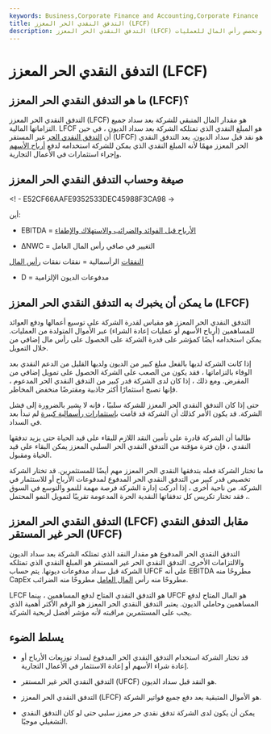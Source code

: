 ```yaml
---
keywords: Business,Corporate Finance and Accounting,Corporate Finance
title: التدفق النقدي الحر المعزز (LFCF)
description: التدفق النقدي الحر المعزز (LFCF) هو الأموال المتبقية بعد أن تدفع الشركة التزامات ديونها وتخصص رأس المال للعمليات.
---
```


# التدفق النقدي الحر المعزز (LFCF)
## ما هو التدفق النقدي الحر المعزز (LFCF)؟

التدفق النقدي الحر المعزز (LFCF) هو مقدار المال المتبقي للشركة بعد سداد جميع التزاماتها المالية. LFCF هو المبلغ النقدي الذي تمتلكه الشركة بعد سداد الديون ، في حين أن [التدفق النقدي الحر](/unlevered-free-cash-flow-ufcf) غير المستقر (UFCF) هو نقد قبل سداد الديون. يعد التدفق النقدي الحر المعزز مهمًا لأنه المبلغ النقدي الذي يمكن للشركة استخدامه لدفع [أرباح الأسهم](/dividend) وإجراء استثمارات في الأعمال التجارية.

## صيغة وحساب التدفق النقدي الحر المعزز

<! - E52CF66AAFE9352533DEC45988F3CA98 ->

أين:

- EBITDA = [الأرباح قبل الفوائد والضرائب والاستهلاك والإطفاء](/ebida)

- ΔNWC = التغيير في صافي رأس المال العامل

[النفقات](/capitalexpenditure) الرأسمالية = نفقات نفقات [رأس المال](/capitalexpenditure)

- D = مدفوعات الديون الإلزامية

## ما يمكن أن يخبرك به التدفق النقدي الحر المعزز (LFCF)

التدفق النقدي الحر المعزز هو مقياس لقدرة الشركة على توسيع أعمالها ودفع العوائد للمساهمين (أرباح الأسهم أو عمليات إعادة الشراء) عبر الأموال المتولدة من العمليات. يمكن استخدامه أيضًا كمؤشر على قدرة الشركة على الحصول على رأس مال إضافي من خلال التمويل.

إذا كانت الشركة لديها بالفعل مبلغ كبير من الديون ولديها القليل من الدعم النقدي بعد الوفاء بالتزاماتها ، فقد يكون من الصعب على الشركة الحصول على تمويل إضافي من المقرض. ومع ذلك ، إذا كان لدى الشركة قدر كبير من التدفق النقدي الحر المدعوم ، فإنها تصبح استثمارًا أكثر جاذبية ومقترضًا منخفض المخاطر.

حتى إذا كان التدفق النقدي الحر المعزز للشركة سلبيًا ، فإنه لا يشير بالضرورة إلى فشل الشركة. قد يكون الأمر كذلك أن الشركة قد قامت [باستثمارات رأسمالية كبيرة](/capital-investment) لم تبدأ بعد في السداد.

طالما أن الشركة قادرة على تأمين النقد اللازم للبقاء على قيد الحياة حتى يزيد تدفقها النقدي ، فإن فترة مؤقتة من التدفق النقدي الحر السلبي المعزز يمكن البقاء على قيد الحياة ومقبول.

ما تختار الشركة فعله بتدفقها النقدي الحر المعزز مهم أيضًا للمستثمرين. قد تختار الشركة تخصيص قدر كبير من التدفق النقدي الحر المدفوع لمدفوعات الأرباح أو للاستثمار في الشركة. من ناحية أخرى ، إذا أدركت إدارة الشركة فرصة مهمة للنمو والتوسع في السوق ، فقد تختار تكريس كل تدفقاتها النقدية الحرة المدعومة تقريبًا لتمويل النمو المحتمل.

## التدفق النقدي الحر المعزز (LFCF) مقابل التدفق النقدي الحر غير المستقر (UFCF)

التدفق النقدي الحر المدفوع هو مقدار النقد الذي تمتلكه الشركة بعد سداد الديون والالتزامات الأخرى. التدفق النقدي الحر غير المستقر هو المبلغ النقدي الذي تمتلكه الشركة قبل سداد مدفوعات ديونها. يتم حساب UFCF على أنه EBITDA مطروحًا منه CapEx مطروحًا منه رأس [المال العامل](/workingcapital) مطروحًا منه الضرائب.

LFCF هو التدفق النقدي المتاح لدفع المساهمين ، بينما UFCF هو المال المتاح لدفع المساهمين وحاملي الديون. يعتبر التدفق النقدي الحر المعزز هو الرقم الأكثر أهمية الذي يجب على المستثمرين مراقبته لأنه مؤشر أفضل لربحية الشركة.

## يسلط الضوء

- قد تختار الشركة استخدام التدفق النقدي الحر المدفوع لسداد توزيعات الأرباح أو إعادة شراء الأسهم أو إعادة الاستثمار في الأعمال التجارية.

- التدفق النقدي الحر غير المستقر (UFCF) هو النقد قبل سداد الديون.

- التدفق النقدي الحر المعزز (LFCF) هو الأموال المتبقية بعد دفع جميع فواتير الشركة.

- يمكن أن يكون لدى الشركة تدفق نقدي حر معزز سلبي حتى لو كان التدفق النقدي التشغيلي موجبًا.

